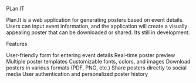  PLan.IT
								
Plan.It is a web application for generating posters based on event details. Users can input event information, and the application will create a visually appealing poster that can be downloaded or shared. Its still in development.

Features

User-friendly form for entering event details
    Real-time poster preview
    Multiple poster templates
    Customizable fonts, colors, and images
    Download posters in various formats (PDF, PNG, etc.)
    Share posters directly to social media
    User authentication and personalized poster history
